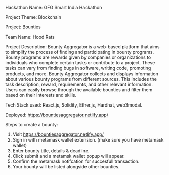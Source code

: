 Hackathon Name: GFG Smart India Hackathon

Project Theme: Blockchain

Project: Bounties

Team Name: Hood Rats

Project Description: Bounty Aggregator is a web-based platform that aims to simplify the process of finding and participating in bounty programs. Bounty programs are rewards given by companies or organizations to individuals who complete certain tasks or contribute to a project. These tasks can vary from finding bugs in software, writing code, promoting products, and more.
Bounty Aggregator collects and displays information about various bounty programs from different sources. This includes the task description, reward, requirements, and other relevant information. Users can easily browse through the available bounties and filter them based on their interests and skills.

Tech Stack used: React.js, Solidity, Ether.js, Hardhat, web3modal.

Deployed: https://bountiesaggregator.netlify.app/

Steps to create a bounty:
1. Visit  https://bountiesaggregator.netlify.app/
2. Sign in with metamask wallet extension. (make sure you have metamask wallet)
3. Enter bounty title, details & deadline.
4. Click submit and a metamsk wallet popup will appear.
5. Confirm the metamask notifcation for succesfull transaction.
5. Your bounty will be listed alongside other bounties.
